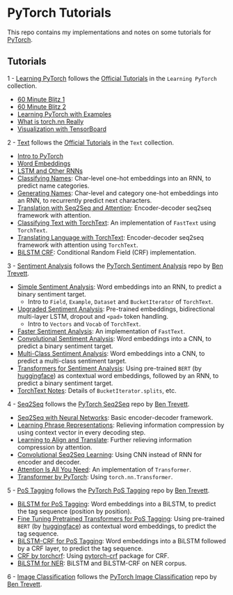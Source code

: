 # PyTorch Tutorials

This repo contains my implementations and notes on some tutorials for [PyTorch](https://pytorch.org/). 

## Tutorials
1 - [Learning PyTorch](https://github.com/syuoni/PyTorch-Tutorials/tree/master/Learning-PyTorch) follows the [Official Tutorials](https://pytorch.org/tutorials/) in the `Learning PyTorch` collection. 
* [60 Minute Blitz 1](https://github.com/syuoni/PyTorch-Tutorials/blob/master/Learning-PyTorch/%5B1%5D60-Min-Blitz-1-PyTorch-Basics.ipynb) 
* [60 Minute Blitz 2](https://github.com/syuoni/PyTorch-Tutorials/blob/master/Learning-PyTorch/%5B2%5D60-Min-Blitz-2-Neural-Networks.ipynb)
* [Learning PyTorch with Examples](https://github.com/syuoni/PyTorch-Tutorials/blob/master/Learning-PyTorch/%5B3%5DLearning-PyTorch-with-Examples.ipynb)
* [What is torch.nn Really](https://github.com/syuoni/PyTorch-Tutorials/blob/master/Learning-PyTorch/%5B4%5DWhat-is-torch.nn-Really.ipynb)
* [Visualization with TensorBoard](https://github.com/syuoni/PyTorch-Tutorials/blob/master/Learning-PyTorch/%5B5%5DVisualization-with-TensorBoard.ipynb)

2 - [Text](https://github.com/syuoni/PyTorch-Tutorials/tree/master/Text) follows the [Official Tutorials](https://pytorch.org/tutorials/) in the `Text` collection.
* [Intro to PyTorch](https://github.com/syuoni/PyTorch-Tutorials/blob/master/Text/%5B1%5DIntro-to-PyTorch.ipynb)
* [Word Embeddings](https://github.com/syuoni/PyTorch-Tutorials/blob/master/Text/%5B2%5DWord-Embeddings.ipynb)
* [LSTM and Other RNNs](https://github.com/syuoni/PyTorch-Tutorials/blob/master/Text/%5B3%5DLSTM-and-Other-RNNs.ipynb)
* [Classifying Names](https://github.com/syuoni/PyTorch-Tutorials/blob/master/Text/%5B4%5DClassifying-Names.ipynb): Char-level one-hot embeddings into an RNN, to predict name categories. 
* [Generating Names](https://github.com/syuoni/PyTorch-Tutorials/blob/master/Text/%5B5%5DGenerating-Names.ipynb): Char-level and category one-hot embeddings into an RNN, to recurrently predict next characters. 
* [Translation with Seq2Seq and Attention](https://github.com/syuoni/PyTorch-Tutorials/blob/master/Text/%5B6%5DTranslation-with-Seq2Seq-Net-and-Atten.ipynb): Encoder-decoder seq2seq framework with attention. 
* [Classifying Text with TorchText](https://github.com/syuoni/PyTorch-Tutorials/blob/master/Text/%5B7%5DClassifying-Text-with-TorchText.ipynb): An implementation of `FastText` using `TorchText`. 
* [Translating Language with TorchText](https://github.com/syuoni/PyTorch-Tutorials/blob/master/Text/%5B8%5DTranslating-Language-with-TorchText.ipynb): Encoder-decoder seq2seq framework with attention using `TorchText`. 
* [BiLSTM CRF](https://github.com/syuoni/PyTorch-Tutorials/blob/master/Text/%5B9%5DBiLSTM-CRF.ipynb): Conditional Random Field (CRF) implementation. 

3 - [Sentiment Analysis](https://github.com/syuoni/PyTorch-Tutorials/tree/master/Sentiment-Analysis) follows the [PyTorch Sentiment Analysis](https://github.com/bentrevett/pytorch-sentiment-analysis) repo by [Ben Trevett](https://github.com/bentrevett). 
* [Simple Sentiment Analysis](https://github.com/syuoni/PyTorch-Tutorials/blob/master/Sentiment-Analysis/%5B1%5DSimple-Sentiment-Analysis.ipynb): Word embeddings into an RNN, to predict a binary sentiment target. 
    * Intro to `Field`, `Example`, `Dataset` and `BucketIterator` of `TorchText`. 
* [Upgraded Sentiment Analysis](https://github.com/syuoni/PyTorch-Tutorials/blob/master/Sentiment-Analysis/%5B2%5DUpgraded-Sentiment-Analysis.ipynb): Pre-trained embeddings, bidirectional multi-layer LSTM, dropout and `<pad>` token handling. 
    * Intro to `Vectors` and `Vocab` of `TorchText`. 
* [Faster Sentiment Analysis](https://github.com/syuoni/PyTorch-Tutorials/blob/master/Sentiment-Analysis/%5B3%5DFaster-Sentiment-Analysis.ipynb): An implementation of `FastText`. 
* [Convolutional Sentiment Analysis](https://github.com/syuoni/PyTorch-Tutorials/blob/master/Sentiment-Analysis/%5B4%5DConvolutional-Sentiment-Analysis.ipynb): Word embeddings into a CNN, to predict a binary sentiment target. 
* [Multi-Class Sentiment Analysis](https://github.com/syuoni/PyTorch-Tutorials/blob/master/Sentiment-Analysis/%5B5%5DMulti-Class-Sentiment-Analysis.ipynb): Word embeddings into a CNN, to predict a multi-class sentiment target. 
* [Transformers for Sentiment Analysis](https://github.com/syuoni/PyTorch-Tutorials/blob/master/Sentiment-Analysis/%5B6%5DTransformers-for-Sentiment-Analysis.ipynb): Using pre-trained `BERT` (by [huggingface](https://huggingface.co/transformers/)) as contextual word embeddings, followed by an RNN, to predict a binary sentiment target. 
* [TorchText Notes](https://github.com/syuoni/PyTorch-Tutorials/blob/master/Sentiment-Analysis/%5BA%5DTorchText-Notes.ipynb): Details of `BucketIterator.splits`, etc. 

4 - [Seq2Seq](https://github.com/syuoni/PyTorch-Tutorials/tree/master/Seq2Seq) follows the [PyTorch Seq2Seq](https://github.com/bentrevett/pytorch-seq2seq) repo by [Ben Trevett](https://github.com/bentrevett). 
* [Seq2Seq with Neural Networks](https://github.com/syuoni/PyTorch-Tutorials/blob/master/Seq2Seq/%5B1%5DSeq2Seq-with-NN.ipynb): Basic encoder-decoder framework. 
* [Learning Phrase Representations](https://github.com/syuoni/PyTorch-Tutorials/blob/master/Seq2Seq/%5B2%5DLearning-Phrase-Representations.ipynb): Relieving information compression by using context vector in every decoding step.  
* [Learning to Align and Translate](https://github.com/syuoni/PyTorch-Tutorials/blob/master/Seq2Seq/%5B3%5DLearning-to-Align-and-Translate.ipynb): Further relieving information compression by attention. 
* [Convolutional Seq2Seq Learning](https://github.com/syuoni/PyTorch-Tutorials/blob/master/Seq2Seq/%5B5%5DConv-Seq2Seq-Learning.ipynb): Using CNN instead of RNN for encoder and decoder. 
* [Attention Is All You Need](https://github.com/syuoni/PyTorch-Tutorials/blob/master/Seq2Seq/%5B6%5DAttention-Is-All-You-Need.ipynb): An implementation of `Transformer`. 
* [Transformer by PyTorch](https://github.com/syuoni/PyTorch-Tutorials/blob/master/Seq2Seq/%5B7%5DTransformer-by-PyTorch.ipynb): Using `torch.nn.Transformer`. 

5 - [PoS Tagging](https://github.com/syuoni/PyTorch-Tutorials/tree/master/PoS-Tagging) follows the [PyTorch PoS Tagging](https://github.com/bentrevett/pytorch-pos-tagging) repo by [Ben Trevett](https://github.com/bentrevett). 
* [BiLSTM for PoS Tagging](https://github.com/syuoni/PyTorch-Tutorials/blob/master/PoS-Tagging/%5B1%5DBiLSTM-for-PoS-Tagging.ipynb): Word embeddings into a BiLSTM, to predict the tag sequence (position by position). 
* [Fine Tuning Pretrained Transformers for PoS Tagging](https://github.com/syuoni/PyTorch-Tutorials/blob/master/PoS-Tagging/%5B2%5DFine-Tuning-Pretrained-Transformers-for-PoS-Tagging.ipynb): Using pre-trained `BERT` (by [huggingface](https://huggingface.co/transformers/)) as contextual word embeddings, to predict the tag sequence. 
* [BiLSTM-CRF for PoS Tagging](https://github.com/syuoni/PyTorch-Tutorials/blob/master/PoS-Tagging/%5B3%5DBiLSTM-CRF-for-PoS-Tagging.ipynb): Word embeddings into a BiLSTM followed by a CRF layer, to predict the tag sequence. 
* [CRF by torchcrf](https://github.com/syuoni/PyTorch-Tutorials/blob/master/PoS-Tagging/%5B4%5DCRF-by-torchcrf.ipynb): Using [pytorch-crf](https://pytorch-crf.readthedocs.io/en/stable/) package for CRF. 
* [BiLSTM for NER](https://github.com/syuoni/PyTorch-Tutorials/blob/master/PoS-Tagging/%5B5%5DBiLSTM-for-NER.ipynb): BiLSTM and BiLSTM-CRF on NER corpus. 

6 - [Image Classification](https://github.com/syuoni/PyTorch-Tutorials/tree/master/Image-Classification) follows the [PyTorch Image Classification](https://github.com/bentrevett/pytorch-image-classification) repo by [Ben Trevett](https://github.com/bentrevett). 

